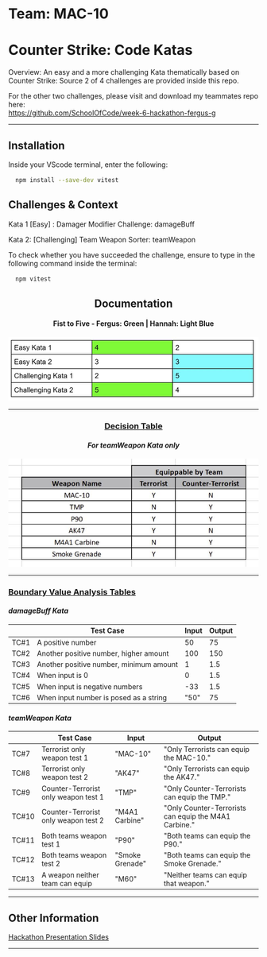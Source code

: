 # Team: MAC-10
# Counter Strike: Code Katas

Overview: An easy and a more challenging Kata thematically based on Counter Strike: Source
2 of 4 challenges are provided inside this repo.

For the other two challenges, please visit and download my teammates repo here:  
https://github.com/SchoolOfCode/week-6-hackathon-fergus-g 

------------

## Installation

Inside your VScode terminal, enter the following:

```bash
  npm install --save-dev vitest
```
    
## Challenges & Context

Kata 1 [Easy] : Damager Modifier Challenge: damageBuff

Kata 2: [Challenging] Team Weapon Sorter: teamWeapon



To check whether you have succeeded the challenge, ensure to type in the following command inside the terminal:

```bash
  npm vitest
```

<h2 align = "center">Documentation</h2>

  <h4 align = "center">Fist to Five - Fergus: Green | Hannah: Light Blue</h4>
<p align="center">
  <img src="Fist_or_Five_approach.JPG" alt="Fist to Five Table">
</p>

------------

<h3 align = "center"><u>Decision Table</u></h3>

<h4 align = "center"><i>For teamWeapon Kata only</i></h4>

<p align="center">
  <img src="Small_Decision_Table_for_Hannah_Kata2.JPG" alt="Small Decision Table for 2nd Kata">
</p>

------------

<h3><u>Boundary Value Analysis Tables</u></h3>

<h4><i>damageBuff Kata</i></h4>

|       | Test Case                               | Input | Output |
| ----- | --------------------------------------- | ----- | ------ |
| TC#1  | A positive number                       | 50    | 75     |
| TC#2  | Another positive number, higher amount  | 100   | 150    |
| TC#3  | Another positive number, minimum amount | 1     | 1.5    |
| TC#4  | When input is 0                         | 0     | 1.5    |
| TC#5  | When input is negative numbers          | -33   | 1.5    |
| TC#6  | When input number is posed as a string  | "50"  | 75     |




<h4><i>teamWeapon Kata</i></h4>

|        | Test Case                            | Input           | Output                                                |
| ------ | ------------------------------------ | --------------- | ----------------------------------------------------- |
| TC#7   | Terrorist only weapon test 1         | "MAC-10"        | "Only Terrorists can equip the MAC-10."               |
| TC#8   | Terrorist only weapon test 2         | "AK47"          | "Only Terrorists can equip the AK47."                 |
| TC#9   | Counter-Terrorist only weapon test 1 | "TMP"           | "Only Counter-Terrorists can equip the TMP."          |
| TC#10  | Counter-Terrorist only weapon test 2 | "M4A1 Carbine"  | "Only Counter-Terrorists can equip the M4A1 Carbine." |
| TC#11  | Both teams weapon test 1             | "P90"           | "Both teams can equip the P90."                       |
| TC#12  | Both teams weapon test 2             | "Smoke Grenade" | "Both teams can equip the Smoke Grenade."             |
| TC#13  | A weapon neither team can equip      | "M60"           | "Neither teams can equip that weapon."                |  
  
  
------------

## Other Information
  
[Hackathon Presentation Slides](https://docs.google.com/presentation/d/14X5ZMeJhEti9xj3a1icfa0fRYYU1DRUraRPhlI4s0f4/edit?usp=sharing)  
  
------------
